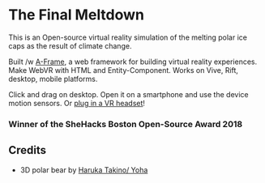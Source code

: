 # The Final Meltdown

This is an Open-source virtual reality simulation of the melting polar ice caps as the result of climate change.

Built /w [A-Frame](https://aframe.io), a web framework for building virtual reality experiences. Make WebVR with HTML and Entity-Component. Works on Vive, Rift, desktop, mobile platforms.

Click and drag on desktop. Open it on a smartphone and use the device motion sensors. Or [plug in a VR headset](https://webvr.rocks)!


### Winner of the SheHacks Boston Open-Source Award 2018

## Credits
* 3D polar bear by [Haruka Takino/ Yoha](https://poly.google.com/view/3qx5V_RDwEQ)
